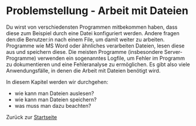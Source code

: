 # Problemstellung - Arbeit mit Dateien

Du wirst von verschiedensten Programmen mitbekommen haben, dass diese zum Beispiel durch eine Datei konfiguriert werden. Andere fragen den:die Benutzer:in nach einem File, um damit weiter zu arbeiten. Programme wie MS Word oder ähnliches verarbeiten Dateien, lesen diese aus und speichern diese. Die meisten Programme (insbesondere Server-Programme) verwenden ein sogenanntes Logfile, um Fehler im Programm zu dokumentieren und eine Fehleranalyse zu ermöglichen. Es gibt also viele Anwendungsfälle, in denen die Arbeit mit Dateien benötigt wird. 

In diesem Kapitel werden wir durchgehen:
- wie kann man Dateien auslesen?
- wie kann man Dateien speichern?
- was muss man dazu beachten?

Zurück zur [Startseite](README.md)
